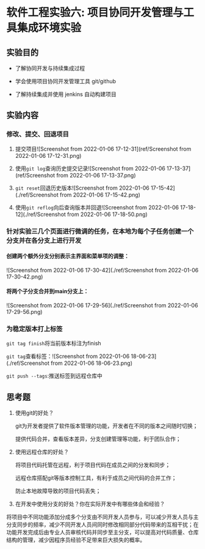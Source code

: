 # 软件工程实验六: 项目协同开发管理与工具集成环境实验

## 实验目的

- 了解协同开发与持续集成过程

- 学会使用项目协同开发管理工具 git/github 

- 了解持续集成并使用 jenkins 自动构建项目

## 实验内容

### 修改、提交、回退项目

1. 提交项目![Screenshot from 2022-01-06 17-12-31](ref/Screenshot from 2022-01-06 17-12-31.png)

2. 使用`git log`查询历史提交记录![Screenshot from 2022-01-06 17-13-37](ref/Screenshot from 2022-01-06 17-13-37.png)

3. `git reset`回退历史版本![Screenshot from 2022-01-06 17-15-42](./ref/Screenshot from 2022-01-06 17-15-42.png)

4. 使用`git reflog`向后查询版本并回退![Screenshot from 2022-01-06 17-18-12](./ref/Screenshot from 2022-01-06 17-18-50.png)

  ### 针对实验三几个页面进行微调的任务，在本地为每个子任务创建一个分支并在各分支上进行开发

  #### 创建两个额外分支分别表示主界面和菜单项的调整：

  ![Screenshot from 2022-01-06 17-30-42](./ref/Screenshot from 2022-01-06 17-30-42.png)

  #### 将两个子分支合并到main分支上：

  ![Screenshot from 2022-01-06 17-29-56](./ref/Screenshot from 2022-01-06 17-29-56.png)

### 为稳定版本打上标签

`git tag finish`将当前版本标注为finish

`git tag`查看标签：![Screenshot from 2022-01-06 18-06-23](./ref/Screenshot from 2022-01-06 18-06-23.png)

`git push --tags`:推送标签到远程仓库中

## 思考题

1. 使用git的好处？

   git为开发者提供了软件版本管理的功能，开发者在不同的版本之间随时切换；

   提供代码合并，查看版本差异，分支创建管理等功能，利于团队合作；

2. 使用远程仓库的好处？

   将项目代码托管在远程，利于项目代码在成员之间的分发和同步；

   远程仓库搭配git等版本控制工具，有利于成员之间代码的合并工作；

   防止本地故障导致的项目代码丢失；

3. 在开发中使用分支的好处？你在实际开发中有哪些体会和经验？

​		将项目中不同功能添加分成多个分支由不同开发人员参与，可以减少开发人员与主分支同步的频率，减少不同开发人员间同时修改相同部分代码带来的互相干扰；在功能开发完成后由专业人员审核代码并同步至主分支，可以提高对代码质量、仓库结构的管理，减少因程序员经验不足带来巨大损失的概率。
